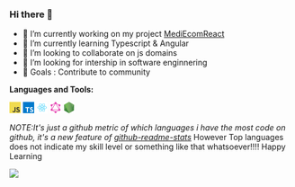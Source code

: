 ### Hi there 👋

 
- 🔭 I’m currently working on my project [MediEcomReact](https://github.com/PMohit/MediEcomReact)
- 🌱 I’m currently learning Typescript & Angular 
- 👯 I’m looking to collaborate on js domains
- 🤔 I’m looking for intership in software enginnering 
- 💬 Goals : Contribute to community

**Languages and Tools:**  

<code><img height="20" src="https://raw.githubusercontent.com/github/explore/80688e429a7d4ef2fca1e82350fe8e3517d3494d/topics/javascript/javascript.png"></code>
<code><img height="20" src="https://raw.githubusercontent.com/github/explore/80688e429a7d4ef2fca1e82350fe8e3517d3494d/topics/typescript/typescript.png"></code>
<code><img height="20" src="https://raw.githubusercontent.com/github/explore/80688e429a7d4ef2fca1e82350fe8e3517d3494d/topics/react/react.png"></code>
<code><img height="20" src="https://raw.githubusercontent.com/github/explore/5c058a388828bb5fde0bcafd4bc867b5bb3f26f3/topics/graphql/graphql.png"></code>
<code><img height="20" src="https://raw.githubusercontent.com/github/explore/80688e429a7d4ef2fca1e82350fe8e3517d3494d/topics/nodejs/nodejs.png"></code>    

 
*NOTE:It's just a github metric of which languages i have the most code on github, it's a new feature of [github-readme-stats](https://github.com/Pmohit/github-readme-stats)* However Top languages does not indicate my skill level or something like that whatsoever!!!! Happy Learning

<img src="https://github-readme-stats.vercel.app/api?username=PMohit&show_icons=true&theme=default">

